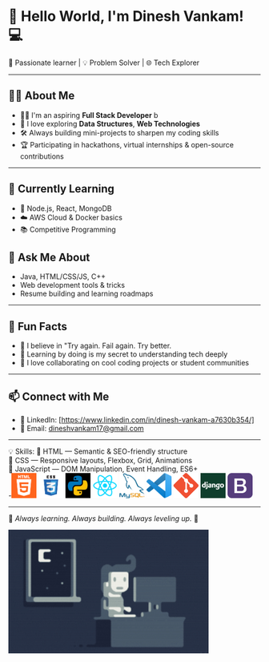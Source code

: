 

# 👋 Hello World, I'm Dinesh Vankam! 💻        

🚀 Passionate learner | 💡 Problem Solver | 🌐 Tech Explorer                                                 
                                                                                  
---                                               
                                  
## 👨‍💻 About Me                                 
- 👨‍🎓 I'm an aspiring **Full Stack Developer**                                                                 b       
- 🧠 I love exploring **Data Structures**, **Web Technologies**
- 🛠️ Always building mini-projects to sharpen my coding skills                     
- 🏆 Participating in hackathons, virtual internships & open-source contributions 
                                                                                                            
---
                          
## 🌱 Currently Learning   
- 🔧 Node.js, React, MongoDB            
- ☁️ AWS Cloud & Docker basics                        
- 📚 Competitive Programming                                                 

   

## 💬 Ask Me About
- Java, HTML/CSS/JS, C++
- Web development tools & tricks                    
- Resume building and learning roadmaps

---                   

## 🌟 Fun Facts
- 🎯 I believe in "Try again. Fail again. Try better.
- 🧩 Learning by doing is my secret to understanding tech deeply
- 🤝 I love collaborating on cool coding projects or student communities
   
---

## 📫 Connect with Me
- 💼 LinkedIn: [https://www.linkedin.com/in/dinesh-vankam-a7630b354/]
- 📧 Email: dineshvankam17@gmail.com

----
💡 Skills:
    🔹 HTML — Semantic & SEO-friendly structure<br>
    🔹 CSS — Responsive layouts, Flexbox, Grid, Animations<br>
    🔹 JavaScript — DOM Manipulation, Event Handling, ES6+<br>
  -<img src="https://github.com/vankam-dinesh/vankam-dinesh/blob/main/html.png?raw=true" width="50"/>
  <img src="https://github.com/vankam-dinesh/vankam-dinesh/blob/main/css.png" width="50"/>
  <img src="https://github.com/vankam-dinesh/vankam-dinesh/blob/main/python.jpg?raw=true" width="50"/>
  <img src="https://github.com/vankam-dinesh/vankam-dinesh/blob/main/react.png?raw=true" width="50"/>
  <img src="https://github.com/vankam-dinesh/vankam-dinesh/blob/main/sql.png?raw=true" width="50"/>
  <img src="https://github.com/vankam-dinesh/vankam-dinesh/blob/main/vs.png?raw=true" width="50"/>
  <img src="https://github.com/vankam-dinesh/vankam-dinesh/blob/main/git.png?raw=true" width="50"/>
   <img src="https://github.com/vankam-dinesh/vankam-dinesh/blob/main/django.jpg?raw=true" width="50"/>
    <img src="https://github.com/vankam-dinesh/vankam-dinesh/blob/main/bootstrap.png?raw=true" width="50"/>
        
---               
🔁 *Always learning. Always building. Always  leveling up.* 🔁                          


<img src="https://github.com/vankam-dinesh/vankam-dinesh/blob/main/Night-Coding.gif?raw=true" width="400"/>


